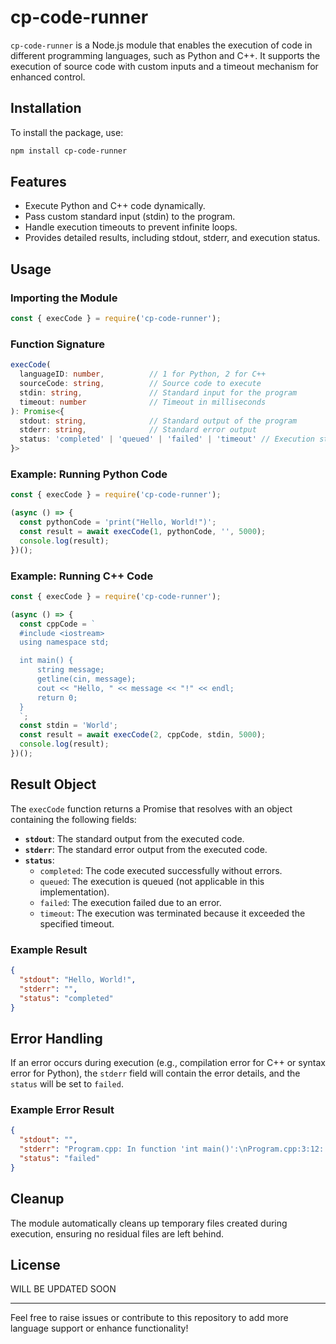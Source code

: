 # cp-code-runner

`cp-code-runner` is a Node.js module that enables the execution of code in different programming languages, such as Python and C++. It supports the execution of source code with custom inputs and a timeout mechanism for enhanced control.

## Installation

To install the package, use:

```bash
npm install cp-code-runner
```

## Features

- Execute Python and C++ code dynamically.
- Pass custom standard input (stdin) to the program.
- Handle execution timeouts to prevent infinite loops.
- Provides detailed results, including stdout, stderr, and execution status.

## Usage

### Importing the Module

```javascript
const { execCode } = require('cp-code-runner');
```

### Function Signature

```typescript
execCode(
  languageID: number,          // 1 for Python, 2 for C++
  sourceCode: string,          // Source code to execute
  stdin: string,               // Standard input for the program
  timeout: number              // Timeout in milliseconds
): Promise<{
  stdout: string,              // Standard output of the program
  stderr: string,              // Standard error output
  status: 'completed' | 'queued' | 'failed' | 'timeout' // Execution status
}>
```

### Example: Running Python Code

```javascript
const { execCode } = require('cp-code-runner');

(async () => {
  const pythonCode = 'print("Hello, World!")';
  const result = await execCode(1, pythonCode, '', 5000);
  console.log(result);
})();
```

### Example: Running C++ Code

```javascript
const { execCode } = require('cp-code-runner');

(async () => {
  const cppCode = `
  #include <iostream>
  using namespace std;

  int main() {
      string message;
      getline(cin, message);
      cout << "Hello, " << message << "!" << endl;
      return 0;
  }
  `;
  const stdin = 'World';
  const result = await execCode(2, cppCode, stdin, 5000);
  console.log(result);
})();
```

## Result Object

The `execCode` function returns a Promise that resolves with an object containing the following fields:

- **`stdout`**: The standard output from the executed code.
- **`stderr`**: The standard error output from the executed code.
- **`status`**:
  - `completed`: The code executed successfully without errors.
  - `queued`: The execution is queued (not applicable in this implementation).
  - `failed`: The execution failed due to an error.
  - `timeout`: The execution was terminated because it exceeded the specified timeout.

### Example Result

```json
{
  "stdout": "Hello, World!",
  "stderr": "",
  "status": "completed"
}
```

## Error Handling

If an error occurs during execution (e.g., compilation error for C++ or syntax error for Python), the `stderr` field will contain the error details, and the `status` will be set to `failed`.

### Example Error Result

```json
{
  "stdout": "",
  "stderr": "Program.cpp: In function 'int main()':\nProgram.cpp:3:12: error: expected ';' before '}' token\n}",
  "status": "failed"
}
```

## Cleanup

The module automatically cleans up temporary files created during execution, ensuring no residual files are left behind.

## License

WILL BE UPDATED SOON

---

Feel free to raise issues or contribute to this repository to add more language support or enhance functionality!


